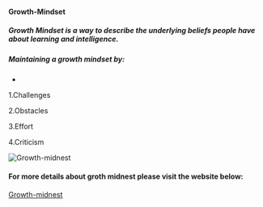  **Growth-Mindset**

##### Growth Mindset is a way to describe the underlying beliefs people have about learning and intelligence. 

##### Maintaining a growth mindset by:
- 
1.Challenges

2.Obstacles

3.Effort

4.Criticism

![Growth-midnest](https://www.excelsior.edu/wp-content/uploads/2017/03/Growth-Mindset-e1565799493145.png)











#### For more details about groth midnest please visit the website below:
[Growth-midnest](https://www.excelsior.edu/article/growth-mindset/)
